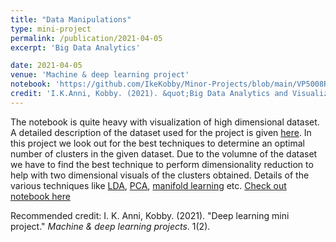 ```yaml
---
title: "Data Manipulations"
type: mini-project
permalink: /publication/2021-04-05
excerpt: 'Big Data Analytics'

date: 2021-04-05
venue: 'Machine & deep learning project'
notebook: 'https://github.com/IkeKobby/Minor-Projects/blob/main/VP5008RP_Big_Data_Data_Mining_Assignment_one.ipynb'
credit: 'I.K.Anni, Kobby. (2021). &quot;Big Data Analytics and Visualizations.&quot; <i>Machine & deep learning project</i>. 1(2).'
---
```

The notebook is quite heavy with visualization of high dimensional dataset. A detailed description of the dataset used for the project is given [here](https://archive.ics.uci.edu/ml/datasets/Multiple+Features). In this project we look out for the best techniques to determine an optimal number of clusters in the given dataset. Due to the volumne of the dataset we have to find the best technique to perform dimensionality reduction to help with two dimensional visuals of the clusters obtained. Details of the various techniques like [LDA](https://en.wikipedia.org/wiki/Linear_discriminant_analysis), [PCA](https://builtin.com/data-science/step-step-explanation-principal-component-analysis), [manifold learning](https://scikit-learn.org/stable/modules/manifold.html) etc.
[Check out notebook here](https://github.com/IkeKobby/Minor-Projects/blob/main/VP5008RP_Big_Data_Data_Mining_Assignment_one.ipynb)

Recommended credit: I. K. Anni, Kobby. (2021). "Deep learning mini project." <i>Machine & deep learning projects</i>. 1(2).
